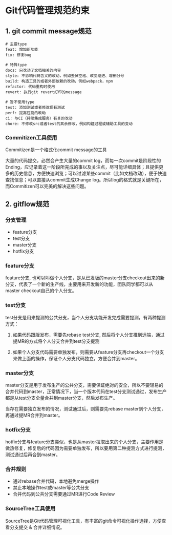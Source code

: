 # Git代码管理规范约束

## 1. git commit message规范

```
# 主要type 
feat: 增加新功能 
fix: 修复bug 

# 特殊type 
docs: 只改动了文档相关的内容 
style: 不影响代码含义的改动，例如去掉空格、改变缩进、增删分号 
build: 构造工具的或者外部依赖的改动，例如webpack，npm 
refactor: 代码重构时使用 
revert: 执行git revert打印的message 

# 暂不使用type 
test: 添加测试或者修改现有测试 
perf: 提高性能的改动 
ci: 与CI（持续集成服务）有关的改动 
chore: 不修改src或者test的其余修改，例如构建过程或辅助工具的变动
```

### Commitizen工具使用

Commitizen是一个格式化commit message的工具

大量的代码提交，必然会产生大量的commit log，而每一次commit是阶段性的Ending，应记录着这一阶段所完成的事以及关注点，尽可能详细具体；且提供更多的历史信息，方便快速浏览；可以过滤某些commit（比如文档改动），便于快速查找信息；可以直接从commit生成Change log。所以log的格式就是关键所在，而Commitizen可以完美的解决这些问题。


## 2. gitflow规范

### 分支管理
- feature分支
- test分支
- master分支
- hotfix分支

### feature分支

feature分支, 也可以叫做个人分支，是从已发版的master分支checkout出来的新分支，代表了一个新的生产线，主要用来开发新的功能，团队同学都可以从master checkout自己的个人分支。

### test分支

test分支是用来提测的公共分支，当个人分支功能开发完成需要提测，有两种提测方式：

1. 如果代码跟版发布，需要先rebase test分支, 然后将个人分支推到远端，通过提MR的方式将个人分支合并到test分支提测

2. 如果个人分支代码需要单独发布，则需要从feature分支再checkout一个分支来做上面的操作，保证个人分支代码独立，方便合并到master。

### master分支

master分支是用于发布生产的公共分支，需要保证绝对的安全，所以不要轻易的合并代码到master，正常情况下，当一个版本代码在test分支测试通过，发布生产都是从test分支全量合并到master分支，然后发布生产。

当存在需要独立发布的情况，测试通过后，则需要先rebase master到个人分支，再通过提MR合并到master。

### hotfix分支

hotfix分支与feature分支类似，也是从master拉取出来的个人分支，主要作用是做热修复，修复后的代码因为需要单独发布，所以要用第二种提测方式进行提测，测试通过后再合到master。

### 合并规则

- 通过rebase合并代码，本地避免merge操作
- 禁止本地操作test或master等公共分支
- 合并代码到公共分支需要通过MR进行Code Review

### SourceTree工具使用

SourceTree是Git代码管理可视化工具，有丰富的git命令可视化操作选择，方便查看分支提交 & 合并详细情况。